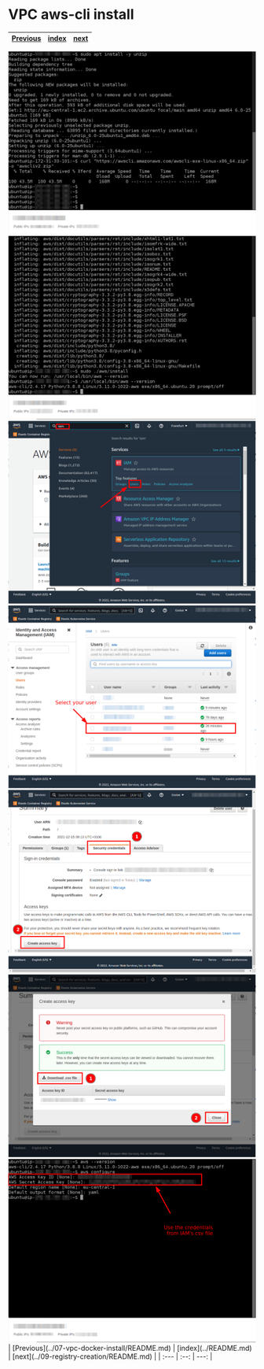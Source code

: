 # VPC aws-cli install
| [Previous](../07-vpc-docker-install/README.md) | [index](../README.md) | [next](../09-registry-creation/README.md) |
| :--- | :--: | ---: |
<img src="08-vpc-aws-00.png"/>
<img src="08-vpc-aws-01.png"/>
<img src="08-vpc-aws-02.png"/>
<img src="08-vpc-aws-03.png"/>
<img src="08-vpc-aws-04.png"/>
<img src="08-vpc-aws-05.png"/>
<img src="08-vpc-aws-06.png"/>
| [Previous](../07-vpc-docker-install/README.md) | [index](../README.md) | [next](../09-registry-creation/README.md) |
| :--- | :--: | ---: |